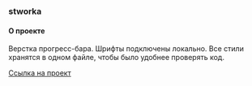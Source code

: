 ### stworka

#### О проекте

Верстка прогресс-бара.
Шрифты подключены локально.
Все стили хранятся в одном файле, чтобы было удобнее проверять код.

[Ссылка на проект](https://mariyazakharova73.github.io/stworka/)
